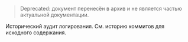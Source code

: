 > Deprecated: документ перенесён в архив и не является частью актуальной документации.

Исторический аудит логирования. См. историю коммитов для исходного содержания.

